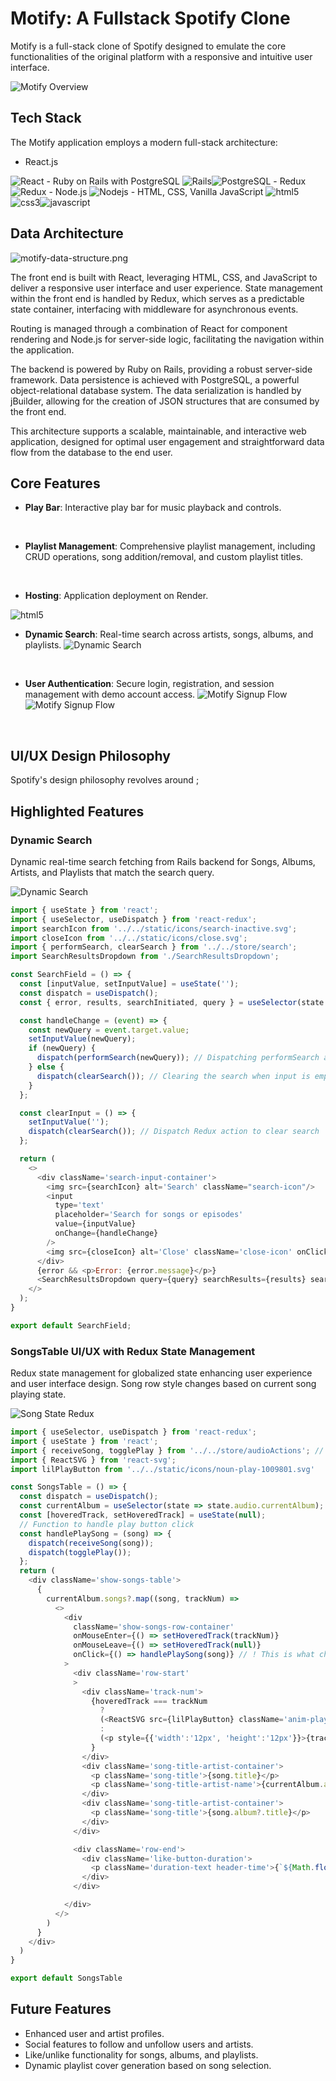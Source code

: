 # Motify: A Fullstack Spotify Clone
Motify is a full-stack clone of Spotify designed to emulate the core functionalities of the original platform with a responsive and intuitive user interface.

![Motify Overview](https://github.com/garysbot/motify/raw/main/readme/motify-overview.png)

## Tech Stack
The Motify application employs a modern full-stack architecture:
- React.js
<img alt="React" src="https://img.shields.io/badge/-React-45b8d8?style=flat-square&logo=react&logoColor=white" />
- Ruby on Rails with PostgreSQL
<img alt="Rails" src="https://img.shields.io/badge/-Rails-CC0000?style=flat-square&logo=rubyonrails&logoColor=white" /><img alt="PostgreSQL" src="https://img.shields.io/badge/-PostgreSQL-0064a5?style=flat-square&logo=postgresql&logoColor=white" />
- Redux
<img alt="Redux" src="https://img.shields.io/badge/-Redux-764ABC?style=flat-square&logo=redux&logoColor=white" />
- Node.js
<img alt="Nodejs" src="https://img.shields.io/badge/-Node.js-43853d?style=flat-square&logo=Node.js&logoColor=white" />
- HTML, CSS, Vanilla JavaScript
<img alt="html5" src="https://img.shields.io/badge/-HTML5-E34F26?style=flat-square&logo=html5&logoColor=white" /><img alt="css3" src="https://img.shields.io/badge/-CSS3-264de4?style=flat-square&logo=css3&logoColor=white" /><img alt="javascript" src="https://img.shields.io/badge/-Javascript-F7DF1E?style=flat-square&logo=javascript&logoColor=black"/>


## Data Architecture
![motify-data-structure.png](https://github.com/garysbot/motify/blob/main/readme/motify-data-structure.png?raw=true)

The front end is built with React, leveraging HTML, CSS, and JavaScript to deliver a responsive user interface and user experience. State management within the front end is handled by Redux, which serves as a predictable state container, interfacing with middleware for asynchronous events.

Routing is managed through a combination of React for component rendering and Node.js for server-side logic, facilitating the navigation within the application.

The backend is powered by Ruby on Rails, providing a robust server-side framework. Data persistence is achieved with PostgreSQL, a powerful object-relational database system. The data serialization is handled by jBuilder, allowing for the creation of JSON structures that are consumed by the front end.

This architecture supports a scalable, maintainable, and interactive web application, designed for optimal user engagement and straightforward data flow from the database to the end user.

## Core Features
-   **Play Bar**: 
  Interactive play bar for music playback and controls.
<br>

-   **Playlist Management**: 
Comprehensive playlist management, including CRUD operations, song addition/removal, and custom playlist titles.
<br>

-   **Hosting**: 
Application deployment on Render.
<img alt="html5" src="https://img.shields.io/badge/-Render-white?style=flat-square&logo=render&logoColor=black" />
<br>

-   **Dynamic Search**: 
Real-time search across artists, songs, albums, and playlists.
![Dynamic Search](https://github.com/garysbot/motify/raw/main/readme/dynamic-search.gif)
<br>

-   **User Authentication**: 
  Secure login, registration, and session management with demo account access.
  ![Motify Signup Flow](./readme/motify-signup-flow.gif)
  ![Motify Signup Flow](./readme/motify-login-flow.gif)
<br>


## UI/UX Design Philosophy
Spotify's design philosophy revolves around ;


## Highlighted Features

### Dynamic Search
Dynamic real-time search fetching from Rails backend for Songs, Albums, Artists, and Playlists that match the search query.

![Dynamic Search](https://github.com/garysbot/motify/raw/main/readme/dynamic-search.gif)

``` javascript
import { useState } from 'react';
import { useSelector, useDispatch } from 'react-redux';
import searchIcon from '../../static/icons/search-inactive.svg';
import closeIcon from '../../static/icons/close.svg';
import { performSearch, clearSearch } from '../../store/search';
import SearchResultsDropdown from './SearchResultsDropdown';

const SearchField = () => {
  const [inputValue, setInputValue] = useState('');
  const dispatch = useDispatch();
  const { error, results, searchInitiated, query } = useSelector(state => state.search);

  const handleChange = (event) => {
    const newQuery = event.target.value;
    setInputValue(newQuery);
    if (newQuery) {
      dispatch(performSearch(newQuery)); // Dispatching performSearch action with new query
    } else {
      dispatch(clearSearch()); // Clearing the search when input is empty
    }
  };

  const clearInput = () => {
    setInputValue('');
    dispatch(clearSearch()); // Dispatch Redux action to clear search
  };

  return (
    <>
      <div className='search-input-container'>
        <img src={searchIcon} alt='Search' className="search-icon"/>
        <input
          type='text'
          placeholder='Search for songs or episodes'
          value={inputValue}
          onChange={handleChange}
        />
        <img src={closeIcon} alt='Close' className='close-icon' onClick={clearInput}/>
      </div>
      {error && <p>Error: {error.message}</p>}
      <SearchResultsDropdown query={query} searchResults={results} searchInitiated={searchInitiated}/>
    </>
  );
}

export default SearchField;
```

### SongsTable UI/UX with Redux State Management
Redux state management for globalized state enhancing user experience and user interface design. Song row style changes based on current song playing state.

![Song State Redux](https://github.com/garysbot/motify/raw/main/readme/hover-state.png)

```javascript
import { useSelector, useDispatch } from 'react-redux';
import { useState } from 'react';
import { receiveSong, togglePlay } from '../../store/audioActions'; // Import relevant actions
import { ReactSVG } from 'react-svg';
import lilPlayButton from '../../static/icons/noun-play-1009801.svg'

const SongsTable = () => {
  const dispatch = useDispatch();
  const currentAlbum = useSelector(state => state.audio.currentAlbum);
  const [hoveredTrack, setHoveredTrack] = useState(null);
  // Function to handle play button click
  const handlePlaySong = (song) => {
    dispatch(receiveSong(song));
    dispatch(togglePlay());
  };
  return (
    <div className='show-songs-table'>
      {
        currentAlbum.songs?.map((song, trackNum) =>
          <>
            <div
              className='show-songs-row-container'
              onMouseEnter={() => setHoveredTrack(trackNum)}
              onMouseLeave={() => setHoveredTrack(null)}
              onClick={() => handlePlaySong(song)} // ! This is what changes the Redux State
            >
              <div className='row-start'
              >
                <div className='track-num'>
                  {hoveredTrack === trackNum 
                    ?
                    (<ReactSVG src={lilPlayButton} className='anim-play-button' />)
                    :
                    (<p style={{'width':'12px', 'height':'12px'}}>{trackNum + 1}</p>)
                  }
                </div>
                <div className='song-title-artist-container'>
                  <p className='song-title'>{song.title}</p>
                  <p className='song-title-artist-name'>{currentAlbum.artistName}</p>
                </div>
                <div className='song-title-artist-container'>
                  <p className='song-title'>{song.album?.title}</p>
                </div>
              </div>

              <div className='row-end'>
                <div className='like-button-duration'>
                  <p className='duration-text header-time'>{`${Math.floor(song.duration / 60)}:${String(song.duration % 60).padStart(2, '0')}`}</p>
                </div>
              </div>

            </div>
          </>
        )
      }
    </div>
  )
}

export default SongsTable
```


## Future Features
- Enhanced user and artist profiles.
- Social features to follow and unfollow users and artists.
- Like/unlike functionality for songs, albums, and playlists.
- Dynamic playlist cover generation based on song selection.

<br>